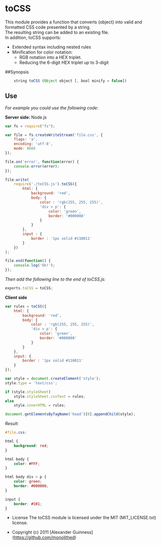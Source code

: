# toCSS

This module provides a function that converts {object} into valid and formatted CSS code presented by a string. <br
 />
The resulting string can be added to an existing file. <br />
In addition, toCSS supports:

* Extended syntax including nested rules
* Minification for color notation:
    * RGB notation into a HEX triplet.
    * Reducing the 6-digit HEX triplet up to 3-digit

##Synopsis

```javascript
    string toCSS (Object object [, bool minify = false])
```

## Use
*For example you could use the following code:*

**Server side:** Node.js

```javascript
var fs = require("fs");

var file = fs.createWriteStream('file.css', {
    flags: 'a',
    encoding: 'utf-8',
    mode: 0666
});

file.on('error', function(error) {
    console.error(error);
});

file.write(
    require('./toCSS.js').toCSS({
        html: {
            background: 'red',
            body: {
                color : 'rgb(255, 255, 255)',
                'div > p': {
                    color: 'green',
                    border: '#000008'
                }
            }
        },
        input : {
            border : '1px solid #110011'
        }
    })
);

file.end(function() {
    console.log('Ok!');
});
```

*Then add the following line to the end of toCSS.js:*

```javascript
exports.toCSS = toCSS;
```

**Client side**

```javascript
var rules = toCSS({
    html: {
        background: 'red',
        body: {
            color : 'rgb(255, 255, 255)',
            'div > p': {
                color: 'green',
                border: '#000008'
            }
        }
    },
    input: {
        border : '1px solid #110011'
    }
});

var style = document.createElement('style');
style.type = 'text/css';

if (style.styleSheet)
    style.styleSheet.cssText = rules;
else
    style.innerHTML = rules;

document.getElementsByTagName('head')[0].appendChild(style);
```

*Result:*

```css
#file.css:

html {
    background: red;
}

html body {
    color: #FFF;
}

html body div > p {
    color: green;
    border: #000008;
}

input {
    border: #101;
}
```

* License
    The toCSS module is licensed under the MIT (MIT_LICENSE.txt) license.

* Copyright (c) 2011 [Alexander Guinness] (https://github.com/monolithed)